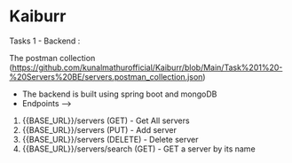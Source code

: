 # Kaiburr

Tasks 1 - Backend :

The postman collection (https://github.com/kunalmathurofficial/Kaiburr/blob/Main/Task%201%20-%20Servers%20BE/servers.postman_collection.json)

- The backend is built using spring boot and mongoDB
- Endpoints -->

1. {{BASE_URL}}/servers (GET) - Get All servers
2. {{BASE_URL}}/servers (PUT) - Add server
3. {{BASE_URL}}/servers (DELETE) - Delete server
4. {{BASE_URL}}/servers/search (GET) - GET a server by its name
